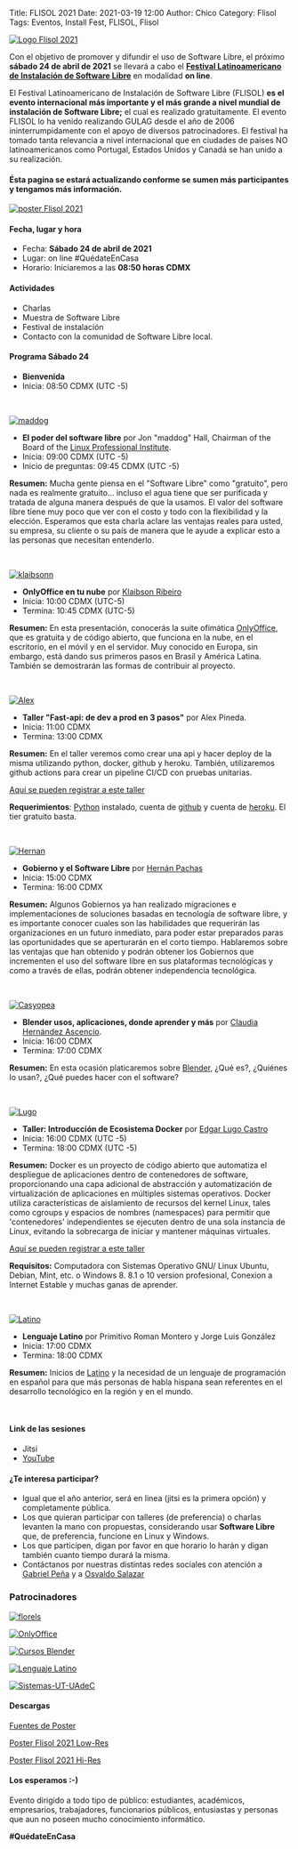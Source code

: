 Title: FLISOL 2021
Date: 2021-03-19 12:00
Author: Chico
Category: Flisol
Tags: Eventos, Install Fest, FLISOL, Flisol

[![Logo Flisol 2021]({attach}2021-03-19-invitacion_flisol/flisol-libre-software-logo.jpg)]({attach}2021-03-19-invitacion_flisol/flisol-libre-software-logo.jpg)

Con el objetivo de promover y difundir el uso de Software Libre, el próximo **sábado 24 de abril de 2021** se llevará a cabo el **[Festival Latinoamericano de Instalación de Software Libre](https://flisol.info/FLISOL2021/Mexico/Torreon?highlight=%28%5CbCategoryCity%5Cb%29)** en modalidad **on line**.

<!-- break -->

El Festival Latinoamericano de Instalación de Software Libre (FLISOL) **es el evento internacional más importante y el más grande a nivel mundial de instalación de Software Libre;** el cual es realizado gratuitamente. El evento FLISOL lo ha venido realizando GULAG desde el año de 2006 ininterrumpidamente con el apoyo de diversos patrocinadores. El festival ha tomado tanta relevancia a nivel internacional que en ciudades de países NO latinoamericanos como Portugal, Estados Unidos y Canadá se han unido a su realización.

#### Ésta pagina se estará actualizando conforme se sumen más participantes y tengamos más información.

[![poster Flisol 2021](https://github.com/GULAG/PosterFlisol2021/blob/main/Poster_carta.png?raw=true)](https://github.com/GULAG/PosterFlisol2021/blob/main/flisol2021.png?raw=true)

#### Fecha, lugar y hora

+ Fecha: **Sábado 24 de abril de 2021**
+ Lugar: on line #QuédateEnCasa
+ Horario: Iniciaremos a las **08:50 horas CDMX**

#### Actividades

+ Charlas
+ Muestra de Software Libre
+ Festival de instalación
+ Contacto con la comunidad de Software Libre local.

#### Programa Sábado 24

* **Bienvenida**
* Inicia: 08:50 CDMX (UTC -5)

<br />

[![maddog]({attach}2021-03-19-invitacion_flisol/2021-02-maddog.png)]({attach}2021-03-19-invitacion_flisol/flisol2021-02-maddog.png)

* **El poder del software libre** por Jon "maddog" Hall, Chairman of the Board of the [Linux Professional Institute](https://www.lpi.org/).
* Inicia: 09:00 CDMX (UTC -5)
* Inicio de preguntas: 09:45 CDMX (UTC -5)

**Resumen:** Mucha gente piensa en el "Software Libre" como "gratuito", pero nada es realmente gratuito... incluso el agua tiene que ser purificada y tratada de alguna manera después de que la usamos. El valor del software libre tiene muy poco que ver con el costo y todo con la flexibilidad y la elección. Esperamos que esta charla aclare las ventajas reales para usted, su empresa, su cliente o su país de manera que le ayude a explicar esto a las personas que necesitan entenderlo.

<br />

[![klaibsonn]({attach}2021-03-19-invitacion_flisol/2021-03-onlyoffice.png)]({attach}2021-03-19-invitacion_flisol/flisol2021-03-onlyoffice.png)

+ **OnlyOffice en tu nube** por [Klaibson Ribeiro](https://twitter.com/klaibsonn)
+ Inicia: 10:00 CDMX (UTC-5)
+ Termina: 10:45 CDMX (UTC-5)

**Resumen:** En esta presentación, conocerás la suite ofimática [OnlyOffice](https://www.onlyoffice.com/), que es gratuita y de código abierto, que funciona en la nube, en el escritorio, en el móvil y en el servidor. Muy conocido en Europa, sin embargo, está dando sus primeros pasos en Brasil y América Latina. También se demostrarán las formas de contribuir al proyecto.

<br />

[![Alex]({attach}2021-03-19-invitacion_flisol/2021-04-alex.png)]({attach}2021-03-19-invitacion_flisol/flisol2021-04-alex.png)

* **Taller "Fast-api: de dev a prod en 3 pasos"** por Alex Pineda.
* Inicia: 11:00 CDMX
* Termina: 13:00 CDMX

**Resumen:** En el taller veremos como crear una api y hacer deploy de la misma utilizando python, docker, github y heroku. También, utilizaremos github actions para crear un pipeline CI/CD con pruebas unitarias.

[Aquí se pueden registrar a este taller](https://docs.google.com/forms/d/e/1FAIpQLSdCnKl7sXPRj4oHq3YnMLvu0Y-52p4BSmhwR21_HqW4aFVfNg/viewform)

**Requerimientos**: [Python](https://www.python.org/) instalado, cuenta de [github](https://github.com/) y cuenta de [heroku](https://www.heroku.com/). El tier gratuito basta.

<br />

[![Hernan]({attach}2021-03-19-invitacion_flisol/2021-06-hernan.png)]({attach}2021-03-19-invitacion_flisol/flisol2021-06-hernan.png)

+ **Gobierno y el Software Libre** por [Hernán Pachas](https://twitter.com/hernanpachas)
+ Inicia: 15:00 CDMX
+ Termina: 16:00 CDMX

**Resumen:** Algunos Gobiernos ya han realizado migraciones e implementaciones de soluciones basadas en tecnología de software libre, y es importante conocer cuales son las habilidades que requerirán las organizaciones en un futuro inmediato, para poder estar preparados paras las oportunidades que se aperturarán en el corto tiempo. Hablaremos sobre las ventajas que han obtenido y podrán obtener los Gobiernos que incrementen el uso del software libre en sus plataformas tecnológicas y como a través de ellas, podrán obtener independencia tecnológica.

<br />

[![Casyopea]({attach}2021-03-19-invitacion_flisol/2021-07-casyopea.png)]({attach}2021-03-19-invitacion_flisol/flisol2021-07-casyopea.png)

+ **Blender usos, aplicaciones, donde aprender y más** por [Claudia Hernández Ascencio](https://twitter.com/Casyopea).
+ Inicia: 16:00 CDMX
+ Termina: 17:00 CDMX

**Resumen:** En esta ocasión platicaremos sobre [Blender](https://www.blender.org/), ¿Qué es?, ¿Quiénes lo usan?, ¿Qué puedes hacer con el software?

<br />

[![Lugo]({attach}2021-03-19-invitacion_flisol/2021-01-lugo.png)]({attach}2021-03-19-invitacion_flisol/flisol2021-01-lugo.png)

* **Taller: Introducción de Ecosistema Docker** por [Edgar Lugo Castro](https://twitter.com/lugouadec)
* Inicia: 16:00 CDMX (UTC -5)
* Termina: 18:00 CDMX (UTC -5)

**Resumen:** Docker es un proyecto de código abierto que automatiza el despliegue de aplicaciones dentro de contenedores de software, proporcionando una capa adicional de abstracción y automatización de virtualización de aplicaciones en múltiples sistemas operativos. Docker utiliza características de aislamiento de recursos del kernel Linux, tales como cgroups y espacios de nombres (namespaces) para permitir que 'contenedores' independientes se ejecuten dentro de una sola instancia de Linux, evitando la sobrecarga de iniciar y mantener máquinas virtuales.

[Aquí se pueden registrar a este taller](https://docs.google.com/forms/d/e/1FAIpQLSdCnKl7sXPRj4oHq3YnMLvu0Y-52p4BSmhwR21_HqW4aFVfNg/viewform)

**Requisitos:** Computadora con Sistemas Operativo GNU/ Linux Ubuntu, Debian, Mint, etc. o Windows 8. 8.1 o 10 version profesional, Conexion a Internet Estable y muchas ganas de aprender.

<br />

[![Latino]({attach}2021-03-19-invitacion_flisol/2021-08-latino.png)]({attach}2021-03-19-invitacion_flisol/flisol2021-08-latino.png)

+ **Lenguaje Latino** por Primitivo Roman Montero y Jorge Luis González
+ Inicia: 17:00 CDMX
+ Termina: 18:00 CDMX

**Resumen:** Inicios de [Latino](https://www.lenguajelatino.org) y la necesidad de un lenguaje de programación en español para que más personas de habla hispana sean referentes en el desarrollo tecnológico en la región y en el mundo.

<br />

#### Link de las sesiones
+ Jitsi
+ [YouTube](https://www.youtube.com/channel/UCTDFuE72U4L1NknVbsXH32g)

#### ¿Te interesa participar?

* Igual que el año anterior, será en linea (jitsi es la primera opción) y completamente pública.
* Los que quieran participar con talleres (de preferencia) o charlas levanten la mano con propuestas, considerando usar **Software Libre** que, de preferencia, funcione en Linux y Windows.
* Los que participen, digan por favor en que horario lo harán y digan también cuanto tiempo durará la misma.
* Contáctanos por nuestras distintas redes sociales con atención a [Gabriel Peña](https://twitter.com/guabyboy) y a [Osvaldo Salazar](https://twitter.com/osvaldo_salazar)

### Patrocinadores

[![florels]({attach}2021-03-19-invitacion_flisol/Perfumeria_Florels_blanco.png)]({attach}2021-03-19-invitacion_flisol/Perfumeria_Florels_blanco.png)

[![OnlyOffice]({attach}2021-03-19-invitacion_flisol/Logo_light_onlyoffice.png)](https://www.onlyoffice.com)

[![Cursos Blender]({attach}2021-03-19-invitacion_flisol/logo-cursosblender.png)](http://cursosblender.com)

[![Lenguaje Latino]({attach}2021-03-19-invitacion_flisol/Latino-logo-color.png)](https://www.lenguajelatino.org)

[![Sistemas-UT-UAdeC]({attach}2021-03-19-invitacion_flisol/EscuelaDeSistemas-v2.png)](http://www.sistemastorreon.uadec.mx)

#### Descargas

[Fuentes de Poster](https://github.com/GULAG/PosterFlisol2021)

[Poster Flisol 2021 Low-Res](https://github.com/GULAG/PosterFlisol2021/blob/main/Poster_carta.png?raw=true)

[Poster Flisol 2021 Hi-Res](https://github.com/GULAG/PosterFlisol2021/blob/main/flisol2021.png?raw=true)

#### Los esperamos :-)

Evento dirigido a todo tipo de público: estudiantes, académicos, empresarios, trabajadores, funcionarios públicos, entusiastas y personas que aun no poseen mucho conocimiento informático.

**#QuédateEnCasa**
